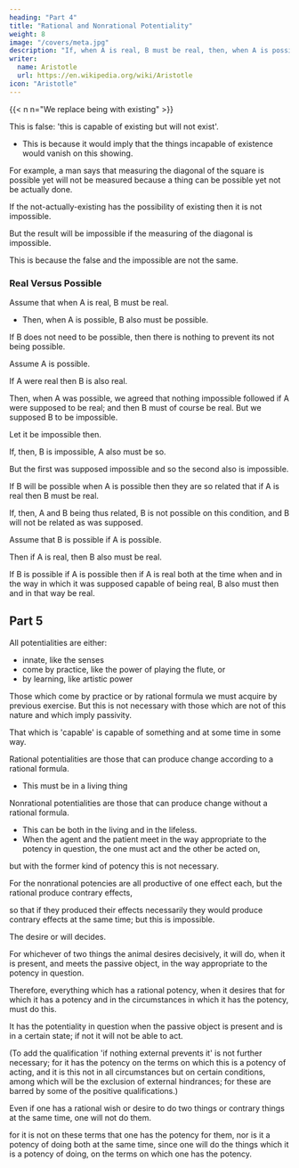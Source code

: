```yaml
---
heading: "Part 4"
title: "Rational and Nonrational Potentiality"
weight: 8
image: "/covers/meta.jpg"
description: "If, when A is real, B must be real, then, when A is possible, B also must be possible"
writer:
  name: Aristotle 
  url: https://en.wikipedia.org/wiki/Aristotle
icon: "Aristotle"
---
```



{{< n n="We replace being with existing" >}}

<!-- If what we have described is being identical with the capable or convertible with it, evidently it cannot be true to say  -->

This is false: 'this is capable of existing but will not exist'.
- This is because it would imply that the things incapable of existence would vanish on this showing. 

For example, a man says that measuring the diagonal of the square is possible yet will not be measured because a thing can be possible yet not be actually done.

<!-- -one who did not take account of that which is incapable of being-were to 

 capable of being measured but --> 

<!-- may well be capable of being or coming to be, and yet not be or be about to be.  -->

<!-- But from the premises this necessarily follows, that  -->

If the not-actually-existing has the possibility of existing then it is not impossible. 

 <!-- we actually supposed that which is not, but is capable of being, to be or to have come to be, there will be nothing impossible in this;  -->

But the result will be impossible if the measuring of the diagonal is impossible.

This is because the false and the impossible are not the same.

 <!-- that you are standing now is false, but that you should be standing is not impossible. -->


### Real Versus Possible

Assume that when A is real, B must be real.
- Then, when A is possible, B also must be possible.

If B does not need to be possible, then there is nothing to prevent its not being possible.

Assume A is possible. 

If A were real then B is also real.


Then, when A was possible, we agreed that nothing impossible followed if A were supposed to be real; and then B must of course be real. But we supposed B to be impossible. 

Let it be impossible then. 

If, then, B is impossible, A also must be so. 

But the first was supposed impossible and so the second also is impossible.

If B will be possible when A is possible then they are so related that if A is real then B must be real.

If, then, A and B being thus related, B is not possible on this condition, and B will not be related as was supposed. 

Assume that B is possible if A is possible.

Then if A is real, then B also must be real.

If B is possible if A is possible then if A is real both at the time when and in the way in which it was supposed capable of being real, B also must then and in that way be real.


## Part 5

All potentialities are either:
- innate, like the senses
- come by practice, like the power of playing the flute, or
- by learning, like artistic power

Those which come by practice or by rational formula we must acquire by previous exercise. But this is not necessary with those which are not of this nature and which imply passivity.

That which is 'capable' is capable of something and at some time in some way.

Rational potentialities are those that can produce change according to a rational formula. 
- This must be in a living thing

Nonrational potentialities are those that can produce change without a rational formula. 
- This can be both in the living and in the lifeless. 
- When the agent and the patient meet in the way appropriate to the potency in question, the one must act and the other be acted on, 

but with the former kind of potency this is not necessary. 

For the nonrational potencies are all productive of one effect each, but the rational produce contrary effects, 

so that if they produced their effects necessarily they would produce contrary effects at the same time; but this is impossible. 

The desire or will decides. 

For whichever of two things the animal desires decisively, it will do, when it is present, and meets the passive object, in the way appropriate to the potency in question. 

Therefore, everything which has a rational potency, when it desires that for which it has a potency and in the circumstances in which it has the potency, must do this.

It has the potentiality in question when the passive object is present and is in a certain state; if not it will not be able to act.

(To add the qualification 'if nothing external prevents it' is not further necessary; for it has the potency on the terms on which this is a potency of acting, and it is this not in all circumstances but on certain conditions, among which will be the exclusion of external hindrances; for these are barred by some of the positive qualifications.) 

Even if one has a rational wish or desire to do two things or contrary things at the same time, one will not do them. 

for it is not on these terms that one has the potency for them, nor is it a potency of doing both at the same time, since one will do the things which it is a potency of doing, on the terms on which one has the potency.

